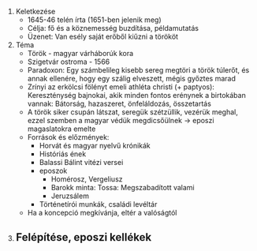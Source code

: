 1. Keletkezése
	- 1645-46 telén írta (1651-ben jelenik meg)
	- Célja: fő és a köznemesség buzdítása, példamutatás
	- Üzenet: Van esély saját erőből kiűzni a törököt
2. Téma
	- Török - magyar várháborúk kora
	- Szigetvár ostroma - 1566
	- Paradoxon: Egy számbelileg kisebb sereg megtöri a török túlerőt, és annak ellenére, hogy egy szálig elveszett, mégis győztes marad
	- Zrínyi az erkölcsi fölényt emeli athléta christi (+ paptyos): Kereszténység bajnokai, akik minden fontos erénynek a birtokában vannak: Bátorság, hazaszeret, önfeláldozás, összetartás
	- A török siker csupán látszat, seregük szétzüllik, vezérük meghal, ezzel szemben a magyar védük megdicsőülnek -> eposzi magaslatokra emelte
	- Források és előzmények:
		- Horvát és magyar nyelvű krónikák
		- Históriás ének
		- Balassi Bálint vitézi versei
		- eposzok
			- Homérosz, Vergeliusz
			- Barokk minta: Tossa: Megszabadított valami
			- Jeruzsálem
		- Történetírói munkák, családi levéltár
	- Ha a koncepció megkívánja, eltér a valóságtól
3. Felépítése, eposzi kellékek
	- 